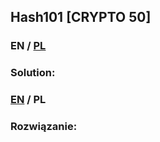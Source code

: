 ## Hash101 [CRYPTO 50]

>

### EN / [PL](#rozwiązanie)

### Solution:

### [EN](#solution) / PL

### Rozwiązanie:

